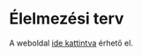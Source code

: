 # Élelmezési terv

A weboldal [ide kattintva](https://dapagyi.github.io/elelmezesi-terv) érhető el.
